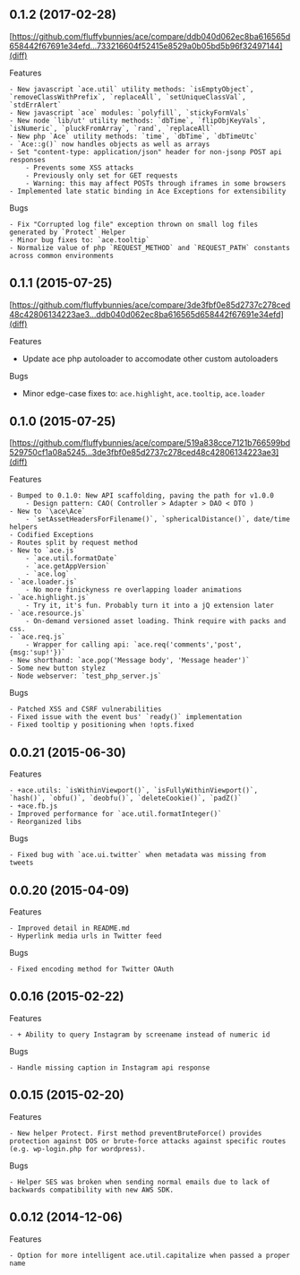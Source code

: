 ## 0.1.2 (2017-02-28)
[https://github.com/fluffybunnies/ace/compare/ddb040d062ec8ba616565d658442f67691e34efd...733216604f52415e8529a0b05bd5b96f32497144](diff)

Features

	- New javascript `ace.util` utility methods: `isEmptyObject`, `removeClassWithPrefix`, `replaceAll`, `setUniqueClassVal`, `stdErrAlert`
	- New javascript `ace` modules: `polyfill`, `stickyFormVals`
	- New node `lib/ut' utility methods: `dbTime`, `flipObjKeyVals`, `isNumeric`, `pluckFromArray`, `rand`, `replaceAll`
	- New php `Ace` utility methods: `time`, `dbTime`, `dbTimeUtc`
	- `Ace::g()` now handles objects as well as arrays
	- Set "content-type: application/json" header for non-jsonp POST api responses
		- Prevents some XSS attacks
		- Previously only set for GET requests
		- Warning: this may affect POSTs through iframes in some browsers
	- Implemented late static binding in Ace Exceptions for extensibility



Bugs

	- Fix "Corrupted log file" exception thrown on small log files generated by `Protect` Helper
	- Minor bug fixes to: `ace.tooltip`
	- Normalize value of php `REQUEST_METHOD` and `REQUEST_PATH` constants across common environments



## 0.1.1 (2015-07-25)
[https://github.com/fluffybunnies/ace/compare/3de3fbf0e85d2737c278ced48c42806134223ae3...ddb040d062ec8ba616565d658442f67691e34efd](diff)

Features

 - Update ace php autoloader to accomodate other custom autoloaders


Bugs

 - Minor edge-case fixes to: `ace.highlight`, `ace.tooltip`, `ace.loader`



## 0.1.0 (2015-07-25)
[https://github.com/fluffybunnies/ace/compare/519a838cce7121b766599bd529750cf1a08a5245...3de3fbf0e85d2737c278ced48c42806134223ae3](diff)

Features

	- Bumped to 0.1.0: New API scaffolding, paving the path for v1.0.0
		- Design pattern: CAO( Controller > Adapter > DAO < DTO )
	- New to `\ace\Ace`
		- `setAssetHeadersForFilename()`, `sphericalDistance()`, date/time helpers
	- Codified Exceptions	
	- Routes split by request method
	- New to `ace.js`
		- `ace.util.formatDate`
		- `ace.getAppVersion`
		- `ace.log`
	- `ace.loader.js`
		- No more finickyness re overlapping loader animations
	- `ace.highlight.js`
		- Try it, it's fun. Probably turn it into a jQ extension later
	- `ace.resource.js`
		- On-demand versioned asset loading. Think require with packs and css.
	- `ace.req.js`
		- Wrapper for calling api: `ace.req('comments','post',{msg:'sup!'})`
	- New shorthand: `ace.pop('Message body', 'Message header')`
	- Some new button stylez
	- Node webserver: `test_php_server.js`


Bugs

	- Patched XSS and CSRF vulnerabilities
	- Fixed issue with the event bus' `ready()` implementation
	- Fixed tooltip y positioning when !opts.fixed



## 0.0.21 (2015-06-30)

Features

	- +ace.utils: `isWithinViewport()`, `isFullyWithinViewport()`, `hash()`, `obfu()`, `deobfu()`, `deleteCookie()`, `padZ()`
	- +ace.fb.js
	- Improved performance for `ace.util.formatInteger()`
	- Reorganized libs


Bugs

	- Fixed bug with `ace.ui.twitter` when metadata was missing from tweets



## 0.0.20 (2015-04-09)

Features

	- Improved detail in README.md
	- Hyperlink media urls in Twitter feed


Bugs

	- Fixed encoding method for Twitter OAuth



## 0.0.16 (2015-02-22)

Features

	- + Ability to query Instagram by screename instead of numeric id


Bugs

	- Handle missing caption in Instagram api response



## 0.0.15 (2015-02-20)

Features

	- New helper Protect. First method preventBruteForce() provides protection against DOS or brute-force attacks against specific routes (e.g. wp-login.php for wordpress).


Bugs

	- Helper SES was broken when sending normal emails due to lack of backwards compatibility with new AWS SDK.



## 0.0.12 (2014-12-06)

Features

	- Option for more intelligent ace.util.capitalize when passed a proper name
